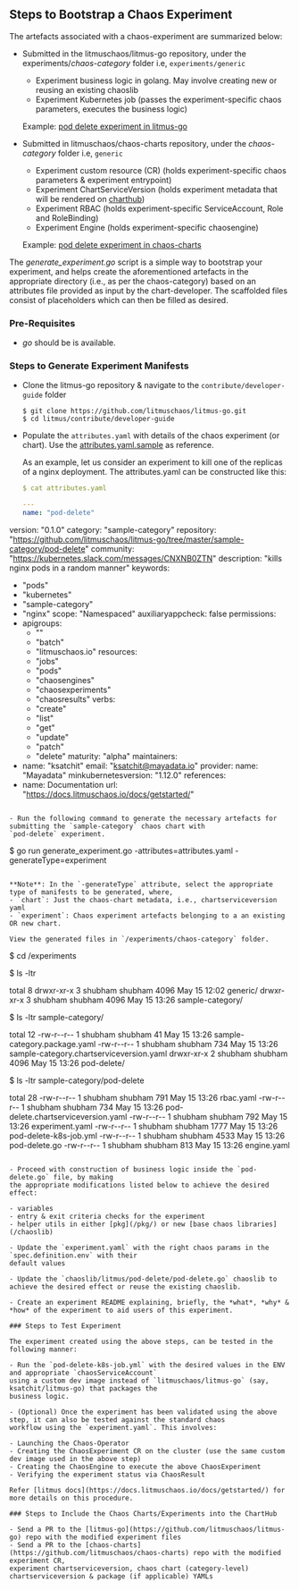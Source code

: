 ## Steps to Bootstrap a Chaos Experiment

The artefacts associated with a chaos-experiment are summarized below: 

- Submitted in the litmuschaos/litmus-go repository, under the experiments/*chaos-category* folder i.e, `experiments/generic`

  - Experiment business logic in golang. May involve creating new or reusing an existing chaoslib 
  - Experiment Kubernetes job (passes the experiment-specific chaos parameters, executes the business logic)

  Example: [pod delete experiment in litmus-go](/experiments/generic/pod-delete)

- Submitted in litmuschaos/chaos-charts repository, under the *chaos-category* folder i.e, `generic`

  - Experiment custom resource (CR) (holds experiment-specific chaos parameters & experiment entrypoint)
  - Experiment ChartServiceVersion (holds experiment metadata that will be rendered on [charthub](hub.litmuschaos.io))
  - Experiment RBAC (holds experiment-specific ServiceAccount, Role and RoleBinding)
  - Experiment Engine (holds experiment-specific chaosengine)

  Example: [pod delete experiment in chaos-charts](https://github.com/litmuschaos/chaos-charts/tree/master/charts/generic/pod-delete)

The *generate_experiment.go* script is a simple way to bootstrap your experiment, and helps create the aforementioned artefacts in the 
appropriate directory (i.e., as per the chaos-category) based on an attributes file provided as input by the chart-developer. The 
scaffolded files consist of placeholders which can then be filled as desired.  

### Pre-Requisites

- *go* should be is available.

### Steps to Generate Experiment Manifests

- Clone the litmus-go repository & navigate to the `contribute/developer-guide` folder

  ```
  $ git clone https://github.com/litmuschaos/litmus-go.git
  $ cd litmus/contribute/developer-guide
  ```

- Populate the `attributes.yaml` with details of the chaos experiment (or chart). Use the [attributes.yaml.sample](/contribute/developer-guide/attributes.yaml.sample) as reference. 

  As an example, let us consider an experiment to kill one of the replicas of a nginx deployment. The attributes.yaml can be constructed like this: 
  
  ```yaml
  $ cat attributes.yaml 
  
  ---
  name: "pod-delete"
version: "0.1.0"
category: "sample-category"
repository: "https://github.com/litmuschaos/litmus-go/tree/master/sample-category/pod-delete"
community: "https://kubernetes.slack.com/messages/CNXNB0ZTN"
description: "kills nginx pods in a random manner"
keywords:
  - "pods"
  - "kubernetes"
  - "sample-category"
  - "nginx"
scope: "Namespaced"
auxiliaryappcheck: false
permissions:
  - apigroups:
      - ""
      - "batch"
      - "litmuschaos.io"
    resources:
      - "jobs"
      - "pods"
      - "chaosengines"
      - "chaosexperiments"
      - "chaosresults"
    verbs:
      - "create"
      - "list"
      - "get"
      - "update"
      - "patch"
      - "delete"
maturity: "alpha"
maintainers:
  - name: "ksatchit"
    email: "ksatchit@mayadata.io"
provider:
  name: "Mayadata"
minkubernetesversion: "1.12.0"
references:
  - name: Documentation
    url: "https://docs.litmuschaos.io/docs/getstarted/"

  ```

- Run the following command to generate the necessary artefacts for submitting the `sample-category` chaos chart with 
  `pod-delete` experiment.

  ```
  $ go run generate_experiment.go -attributes=attributes.yaml -generateType=experiment
  ```

  **Note**: In the `-generateType` attribute, select the appropriate type of manifests to be generated, where, 
  - `chart`: Just the chaos-chart metadata, i.e., chartserviceversion yaml 
  - `experiment`: Chaos experiment artefacts belonging to a an existing OR new chart. 

  View the generated files in `/experiments/chaos-category` folder.

  ```
  $ cd /experiments

  $ ls -ltr

  total 8
  drwxr-xr-x 3 shubham shubham 4096 May 15 12:02 generic/
  drwxr-xr-x 3 shubham shubham 4096 May 15 13:26 sample-category/


  $ ls -ltr sample-category/

  total 12
  -rw-r--r-- 1 shubham shubham   41 May 15 13:26 sample-category.package.yaml
  -rw-r--r-- 1 shubham shubham  734 May 15 13:26 sample-category.chartserviceversion.yaml
  drwxr-xr-x 2 shubham shubham 4096 May 15 13:26 pod-delete/

  $ ls -ltr sample-category/pod-delete

  total 28
  -rw-r--r-- 1 shubham shubham  791 May 15 13:26 rbac.yaml
  -rw-r--r-- 1 shubham shubham  734 May 15 13:26 pod-delete.chartserviceversion.yaml
  -rw-r--r-- 1 shubham shubham  792 May 15 13:26 experiment.yaml
  -rw-r--r-- 1 shubham shubham 1777 May 15 13:26 pod-delete-k8s-job.yml
  -rw-r--r-- 1 shubham shubham 4533 May 15 13:26 pod-delete.go
  -rw-r--r-- 1 shubham shubham  813 May 15 13:26 engine.yaml
  
  ```
 
- Proceed with construction of business logic inside the `pod-delete.go` file, by making
  the appropriate modifications listed below to achieve the desired effect: 

  - variables 
  - entry & exit criteria checks for the experiment 
  - helper utils in either [pkg](/pkg/) or new [base chaos libraries](/chaoslib) 

- Update the `experiment.yaml` with the right chaos params in the `spec.definition.env` with their
  default values

- Update the `chaoslib/litmus/pod-delete/pod-delete.go` chaoslib to achieve the desired effect or reuse the existing chaoslib.

- Create an experiment README explaining, briefly, the *what*, *why* & *how* of the experiment to aid users of this experiment. 

### Steps to Test Experiment 

The experiment created using the above steps, can be tested in the following manner: 

- Run the `pod-delete-k8s-job.yml` with the desired values in the ENV and appropriate `chaosServiceAccount` 
  using a custom dev image instead of `litmuschaos/litmus-go` (say, ksatchit/litmus-go) that packages the 
  business logic.

- (Optional) Once the experiment has been validated using the above step, it can also be tested against the standard chaos 
  workflow using the `experiment.yaml`. This involves: 

  - Launching the Chaos-Operator
  - Creating the ChaosExperiment CR on the cluster (use the same custom dev image used in the above step) 
  - Creating the ChaosEngine to execute the above ChaosExperiment
  - Verifying the experiment status via ChaosResult 

  Refer [litmus docs](https://docs.litmuschaos.io/docs/getstarted/) for more details on this procedure.

### Steps to Include the Chaos Charts/Experiments into the ChartHub

- Send a PR to the [litmus-go](https://github.com/litmuschaos/litmus-go) repo with the modified experiment files
- Send a PR to the [chaos-charts](https://github.com/litmuschaos/chaos-charts) repo with the modified experiment CR, 
  experiment chartserviceversion, chaos chart (category-level) chartserviceversion & package (if applicable) YAMLs

